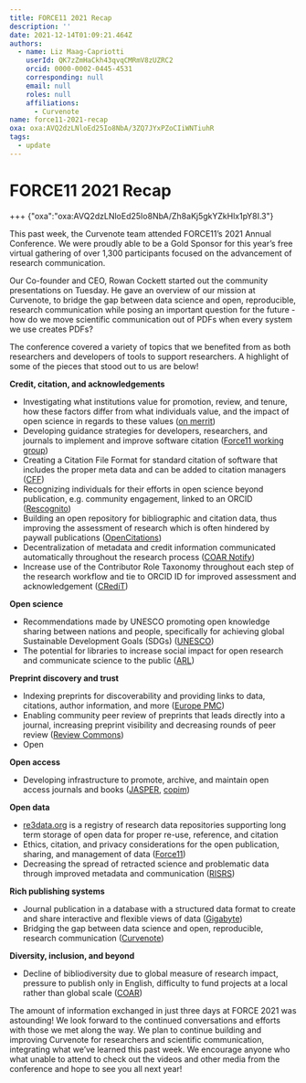```yaml
---
title: FORCE11 2021 Recap
description: ''
date: 2021-12-14T01:09:21.464Z
authors:
  - name: Liz Maag-Capriotti
    userId: QK7zZmHaCkh43qvqCMRmV8zUZRC2
    orcid: 0000-0002-0445-4531
    corresponding: null
    email: null
    roles: null
    affiliations:
      - Curvenote
name: force11-2021-recap
oxa: oxa:AVQ2dzLNloEd25Io8NbA/3ZQ7JYxPZoCIiWNTiuhR
tags:
  - update
---
```


# FORCE11 2021 Recap

+++ {"oxa":"oxa:AVQ2dzLNloEd25Io8NbA/Zh8aKj5gkYZkHlx1pY8I.3"}

This past week, the Curvenote team attended FORCE11’s 2021 Annual Conference. We were proudly able to be a Gold Sponsor for this year’s free virtual gathering of over 1,300 participants focused on the advancement of research communication.

Our Co-founder and CEO, Rowan Cockett started out the community presentations on Tuesday. He gave an overview of our mission at Curvenote, to bridge the gap between data science and open, reproducible, research communication while posing an important question for the future - how do we move scientific communication out of PDFs when every system we use creates PDFs?

The conference covered a variety of topics that we benefited from as both researchers and developers of tools to support researchers. A highlight of some of the pieces that stood out to us are below!

**Credit, citation, and acknowledgements**

- Investigating what institutions value for promotion, review, and tenure, how these factors differ from what individuals value, and the impact of open science in regards to these values ([on merrit](https://on-merrit.eu/))
- Developing guidance strategies for developers, researchers, and journals to implement and improve software citation ([Force11 working group](https://www.force11.org/group/software-citation-implementation-working-group))
- Creating a Citation File Format for standard citation of software that includes the proper meta data and can be added to citation managers ([CFF](https://github.com/citation-file-format/citation-file-format))
- Recognizing individuals for their efforts in open science beyond publication, e.g. community engagement, linked to an ORCID ([Rescognito](https://rescognito.com/))
- Building an open repository for bibliographic and citation data, thus improving the assessment of research which is often hindered by paywall publications ([OpenCitations](https://opencitations.net/))
- Decentralization of metadata and credit information communicated automatically throughout the research process ([COAR Notify](https://notify.coar-repositories.org/))
- Increase use of the Contributor Role Taxonomy throughout each step of the research workflow and tie to ORCID ID for improved assessment and acknowledgement ([CRediT](https://credit.niso.org/))

**Open science**

- Recommendations made by UNESCO promoting open knowledge sharing between nations and people, specifically for achieving global Sustainable Development Goals (SDGs) ([UNESCO](https://unesdoc.unesco.org/ark:/48223/pf0000379949.locale=en))
- The potential for libraries to increase social impact for open research and communicate science to the public ([ARL](https://www.arl.org/))

**Preprint discovery and trust**

- Indexing preprints for discoverability and providing links to data, citations, author information, and more ([Europe PMC](https://www.ebi.ac.uk/training/online/courses/europepmc-quick-tour/))
- Enabling community peer review of preprints that leads directly into a journal, increasing preprint visibility and decreasing rounds of peer review ([Review Commons](https://www.reviewcommons.org/))
- Open

**Open access**

- Developing infrastructure to promote, archive, and maintain open access journals and books ([JASPER](https://doaj.org/preservation/), [copim](https://copim.pubpub.org/open-book-collective))

**Open data**

- [re3data.org](https://www.re3data.org/) is a registry of research data repositories supporting long term storage of open data for proper re-use, reference, and citation
- Ethics, citation, and privacy considerations for the open publication, sharing, and management of data ([Force11](https://www.force11.org/group/research-data-publishing-ethics))
- Decreasing the spread of retracted science and problematic data through improved metadata and communication ([RISRS](https://infoqualitylab.org/projects/risrs2020/))

**Rich publishing systems**

- Journal publication in a database with a structured data format to create and share interactive and flexible views of data ([Gigabyte](https://gigabytejournal.com/))
- Bridging the gap between data science and open, reproducible, research communication ([Curvenote](https://curvenote.com/))

**Diversity, inclusion, and beyond**

- Decline of bibliodiversity due to global measure of research impact, pressure to publish only in English, difficulty to fund projects at a local rather than global scale ([COAR](https://www.coar-repositories.org/))

The amount of information exchanged in just three days at FORCE 2021 was astounding! We look forward to the continued conversations and efforts with those we met along the way. We plan to continue building and improving Curvenote for researchers and scientific communication, integrating what we’ve learned this past week. We encourage anyone who what unable to attend to check out the videos and other media from the conference and hope to see you all next year!
